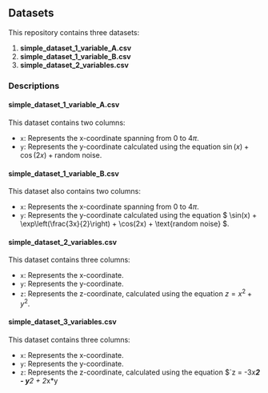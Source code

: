 ## Datasets

This repository contains three datasets:

1. **simple_dataset_1_variable_A.csv**
2. **simple_dataset_1_variable_B.csv**
3. **simple_dataset_2_variables.csv**

### Descriptions

#### simple_dataset_1_variable_A.csv

This dataset contains two columns:
- `x`: Represents the x-coordinate spanning from 0 to $` 4\pi `$.
- `y`: Represents the y-coordinate calculated using the equation $` \sin(x) + \cos(2x) + \text{random noise} `$.

#### simple_dataset_1_variable_B.csv

This dataset also contains two columns:
- `x`: Represents the x-coordinate spanning from 0 to $` 4\pi `$.
- `y`: Represents the y-coordinate calculated using the equation $` \sin(x) + \exp\left(\frac{3x}{2}\right) + \cos(2x) + \text{random noise} `$.

#### simple_dataset_2_variables.csv

This dataset contains three columns:
- `x`: Represents the x-coordinate.
- `y`: Represents the y-coordinate.
- `z`: Represents the z-coordinate, calculated using the equation $` z = x^2 + y^2  `$.

#### simple_dataset_3_variables.csv

This dataset contains three columns:
- `x`: Represents the x-coordinate.
- `y`: Represents the y-coordinate.
- `z`: Represents the z-coordinate, calculated using the equation $`z = -3*x**2 - y**2 + 2*x*y
